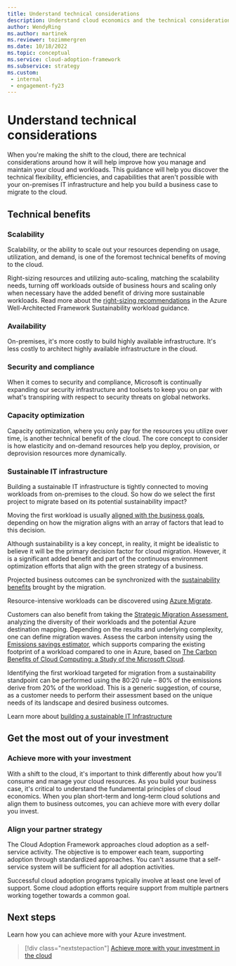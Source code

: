 ```yaml
---
title: Understand technical considerations
description: Understand cloud economics and the technical considerations to help you build a business case to migrate to the cloud
author: WendyRing
ms.author: martinek
ms.reviewer: tozimmergren
ms.date: 10/18/2022
ms.topic: conceptual
ms.service: cloud-adoption-framework
ms.subservice: strategy
ms.custom: 
 - internal
 - engagement-fy23
---
```


# Understand technical considerations

When you're making the shift to the cloud, there are technical considerations around how it will help improve how you manage and maintain your cloud and workloads.
This guidance will help you discover the technical flexibility, efficiencies, and capabilities that aren't possible with your on-premises IT infrastructure and help you build a business case to migrate to the cloud.

## Technical benefits

### Scalability

Scalability, or the ability to scale out your resources depending on usage, utilization, and demand, is one of the foremost technical benefits of moving to the cloud.

Right-sizing resources and utilizing auto-scaling, matching the scalability needs, turning off workloads outside of business hours and scaling only when necessary have the added benefit of driving more sustainable workloads. Read more about the [right-sizing recommendations](/azure/architecture/framework/sustainability/sustainability-application-platform#right-sizing) in the Azure Well-Architected Framework Sustainability workload guidance.

### Availability

On-premises, it's more costly to build highly available infrastructure. It's less costly to architect highly available infrastructure in the cloud.

### Security and compliance

When it comes to security and compliance, Microsoft is continually expanding our security infrastructure and toolsets to keep you on par with what's transpiring with respect to security threats on global networks.

### Capacity optimization

Capacity optimization, where you only pay for the resources you utilize over time, is another technical benefit of the cloud. The core concept to consider is how elasticity and on-demand resources help you deploy, provision, or deprovision resources more dynamically.

### Sustainable IT infrastructure

Building a sustainable IT infrastructure is tightly connected to moving workloads from on-premises to the cloud. So how do we select the first project to migrate based on its potential sustainability impact?

Moving the first workload is usually [aligned with the business goals](../motivations.md#motivations), depending on how the migration aligns with an array of factors that lead to this decision.

Although sustainability is a key concept, in reality, it might be idealistic to believe it will be the primary decision factor for cloud migration.
However, it is a significant added benefit and part of the continuous environment optimization efforts that align with the green strategy of a business.

Projected business outcomes can be synchronized with the [sustainability benefits](../business-outcomes/index.md) brought by the migration.

Resource-intensive workloads can be discovered using [Azure Migrate](/azure/migrate/migrate-services-overview).

Customers can also benefit from taking the [Strategic Migration Assessment](/assessments/?id=Strategic-Migration-Assessment), analyzing the diversity of their workloads and the potential Azure destination mapping. Depending on the results and underlying complexity, one can define migration waves. Assess the carbon intensity using the [Emissions savings estimator](https://gw.us-il301.gateway.prod.island.powerapps.com/customerenrollmentservice/estimator/index.html), which supports comparing the existing footprint of a workload compared to one in Azure, based on [The Carbon Benefits of Cloud Computing: a Study of the Microsoft Cloud](https://www.microsoft.com/download/details.aspx?id=56950).

Identifying the first workload targeted for migration from a sustainability standpoint can be performed using the 80:20 rule – 80% of the emissions derive from 20% of the workload. This is a generic suggestion, of course, as a customer needs to perform their assessment based on the unique needs of its landscape and desired business outcomes.

Learn more about [building a sustainable IT Infrastructure](/industry/sustainability/build-it-infrastructure)

## Get the most out of your investment

### Achieve more with your investment

With a shift to the cloud, it's important to think differently about how you'll consume and manage your cloud resources. As you build your business case, it's critical to understand the fundamental principles of cloud economics. When you plan short-term and long-term cloud solutions and align them to business outcomes, you can achieve more with every dollar you invest.

### Align your partner strategy

The Cloud Adoption Framework approaches cloud adoption as a self-service activity. The objective is to empower each team, supporting adoption through standardized approaches. You can't assume that a self-service system will be sufficient for all adoption activities.

Successful cloud adoption programs typically involve at least one level of support. Some cloud adoption efforts require support from multiple partners working together towards a common goal.

## Next steps

Learn how you can achieve more with your Azure investment.

> [!div class="nextstepaction"]
> [Achieve more with your investment in the cloud](../achieve-more.md)
